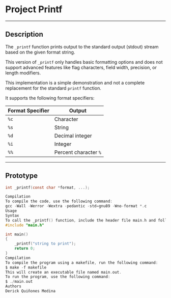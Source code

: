 # Project Printf

---

## Description

The `_printf` function prints output to the standard output (stdout) stream based on the given format string.

This version of `_printf` only handles basic formatting options and does not support advanced features like flag characters, field width, precision, or length modifiers.

This implementation is a simple demonstration and not a complete replacement for the standard `printf` function.

It supports the following format specifiers:

| Format Specifier | Output              |
|-------------------|---------------------|
| `%c`              | Character          |
| `%s`              | String             |
| `%d`              | Decimal integer    |
| `%i`              | Integer            |
| `%%`              | Percent character `%` |

---

## Prototype

```c
int _printf(const char *format, ...);

Compilation
To compile the code, use the following command:
gcc -Wall -Werror -Wextra -pedantic -std=gnu89 -Wno-format *.c
Usage
Syntax
To call the _printf() function, include the header file main.h and follow this structure:
#include "main.h"

int main()
{
    _printf("string to print");
    return 0;
}
Compilation
To compile the program using a makefile, run the following command:
$ make -f makefile
This will create an executable file named main.out.
To run the program, use the following command:
$ ./main.out
Authors
Derick Quiñones Medina
